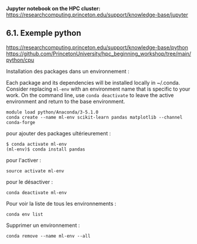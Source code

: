 
**Jupyter notebook on the HPC cluster:**
https://researchcomputing.princeton.edu/support/knowledge-base/jupyter




<a name="ex_python"></a>
  
  ## 6.1. Exemple python
  
  https://researchcomputing.princeton.edu/support/knowledge-base/python
https://github.com/PrincetonUniversity/hpc_beginning_workshop/tree/main/python/cpu


Installation des packages dans un environnement :
  
  Each package and its dependencies will be installed locally in ~/.conda. Consider replacing `ml-env` with an environment name that is specific to your work. On the command line, use `conda deactivate` to leave the active environment and return to the base environment.


```
module load python/Anaconda/3-5.1.0
conda create --name ml-env scikit-learn pandas matplotlib --channel conda-forge
```

pour ajouter des packages ultérieurement :
  ```
$ conda activate ml-env
(ml-env)$ conda install pandas
```

pour l'activer :
```
source activate ml-env
```

pour le désactiver :
```
conda deactivate ml-env
```

Pour voir la liste de tous les environnements :
```
conda env list
```

Supprimer un environnement :
```
conda remove --name ml-env --all
```
